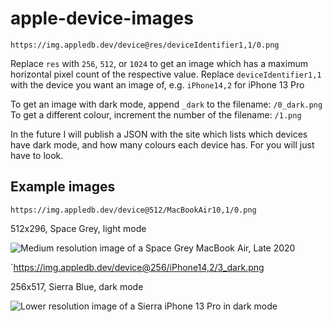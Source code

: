 # apple-device-images

`https://img.appledb.dev/device@res/deviceIdentifier1,1/0.png`

Replace `res` with `256`, `512`, or `1024` to get an image which has a maximum horizontal pixel count of the respective value.
Replace `deviceIdentifier1,1` with the device you want an image of, e.g. `iPhone14,2` for iPhone 13 Pro  

To get an image with dark mode, append `_dark` to the filename: `/0_dark.png`  
To get a different colour, increment the number of the filename: `/1.png`

In the future I will publish a JSON with the site which lists which devices have dark mode, and how many colours each device has. For you will just have to look.

## Example images

`https://img.appledb.dev/device@512/MacBookAir10,1/0.png`

512x296, Space Grey, light mode

![Medium resolution image of a Space Grey MacBook Air, Late 2020](https://img.appledb.dev/device@512/MacBookAir10,1/0.png)

`https://img.appledb.dev/device@256/iPhone14,2/3_dark.png

256x517, Sierra Blue, dark mode

![Lower resolution image of a Sierra iPhone 13 Pro in dark mode](https://img.appledb.dev/device@256/iPhone14,2/3_dark.png)
